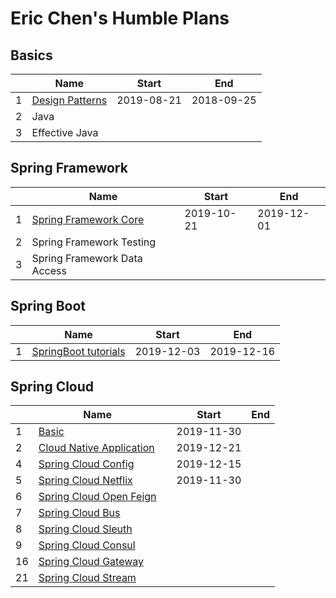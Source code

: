 # Eric Chen's Humble Plans

## Basics

|      | Name                                            | Start      | End        |
| ---- | ----------------------------------------------- | ---------- | ---------- |
| 1    | [Design Patterns](01-design-patterns/README.md) | 2019-08-21 | 2018-09-25 |
| 2    | Java                                            |            |            |
| 3    | Effective Java                                  |            |            |

## Spring Framework

|      | Name                                                         | Start      | End        |
| ---- | ------------------------------------------------------------ | ---------- | ---------- |
| 1    | [Spring Framework Core](02-spring-framework-documentation/02-core/README.md) | 2019-10-21 | 2019-12-01 |
| 2    | Spring Framework Testing                                     |            |            |
| 3    | Spring Framework Data Access                                 |            |            |

## Spring Boot

|      | Name                                                         | Start      | End        |
| ---- | ------------------------------------------------------------ | ---------- | ---------- |
| 1    | [SpringBoot tutorials](03-spring-boot-documentation/01-tutorials) | 2019-12-03 | 2019-12-16 |

## 

## Spring Cloud

|      | Name                                                         |      | Start      | End  |
| ---- | ------------------------------------------------------------ | ---- | ---------- | ---- |
| 1    | [Basic](05-spring-cloud-documentation/01-basic)              |      | 2019-11-30 |      |
| 2    | [Cloud Native Application](05-spring-cloud-documentation/02-cloud-native-application/README.md) |      | 2019-12-21 |      |
| 4    | [Spring Cloud Config](05-spring-cloud-documentation/04-spring-cloud-conig/README.md) |      | 2019-12-15 |      |
| 5    | [Spring Cloud Netflix](05-spring-cloud-documentation/05-spring-cloud-netflix/README.md) |      | 2019-11-30 |      |
| 6    | [Spring Cloud Open Feign](05-spring-cloud-documentation/02-cloud-native-application/06-spring-cloud-open-feign/README.md) |      |            |      |
| 7    | [Spring Cloud Bus](05-spring-cloud-documentation/07-spring-cloud-bus/README.md) |      |            |      |
| 8    | [Spring Cloud Sleuth](05-spring-cloud-documentation/08-spring-cloud-sleuth/README.md) |      |            |      |
| 9    | [Spring Cloud Consul](05-spring-cloud-documentation/09-spring-cloud-consul/README.md) |      |            |      |
| 16   | [Spring Cloud Gateway](05-spring-cloud-documentation/09-spring-cloud-consul/README.md) |      |            |      |
| 21   | [Spring Cloud Stream](05-spring-cloud-documentation/21-spring-cloud-stream/README.md) |      |            |      |

